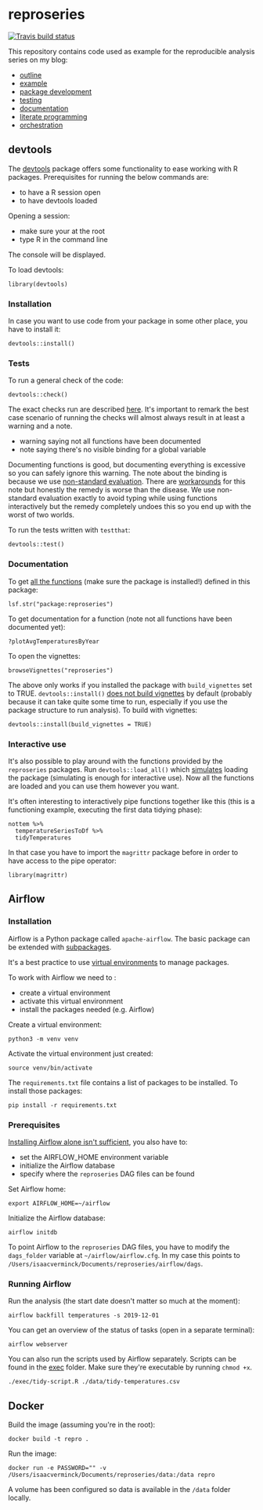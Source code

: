 # reproseries

<!-- badges: start -->
  [![Travis build status](https://travis-ci.org/IsaacVerm/reproseries.svg?branch=master)](https://travis-ci.org/IsaacVerm/reproseries)
  <!-- badges: end -->

This repository contains code used as example for the reproducible analysis series on my blog:

- [outline](https://isaacverm.github.io/posts/reproducible-analysis-outline/)
- [example](https://isaacverm.github.io/posts/reproducible-analysis-example/)
- [package development](https://isaacverm.github.io/posts/reproducible-analysis-package-dev/)
- [testing](https://isaacverm.github.io/posts/reproducible-analysis-testing/)
- [documentation](https://isaacverm.github.io/posts/reproducible-analysis-documentation/)
- [literate programming](https://isaacverm.github.io/posts/reproducible-analysis-literate-programming/)
- [orchestration](https://isaacverm.github.io/posts/reproducible-analysis-orchestration/)

## devtools

The [devtools](https://github.com/rstudio/cheatsheets/raw/master/package-development.pdf) package offers some functionality to ease working with R packages. Prerequisites for running the below commands are:

- to have a R session open
- to have devtools loaded

Opening a session:

- make sure your at the root
- type R in the command line

The console will be displayed.

To load devtools:

```
library(devtools)
```

### Installation

In case you want to use code from your package in some other place, you have to install it:

```
devtools::install()
```

### Tests

To run a general check of the code:

```
devtools::check()
```

The exact checks run are described [here](http://r-pkgs.had.co.nz/check.html). It's important to remark the best case scenario of running the checks will almost always result in at least a warning and a note.

- warning saying not all functions have been documented
- note saying there's no visible binding for a global variable

Documenting functions is good, but documenting everything is excessive so you can safely ignore this warning. The note about the binding is because we use [non-standard evaluation](http://adv-r.had.co.nz/Computing-on-the-language.html). There are [workarounds](https://www.r-bloggers.com/no-visible-binding-for-global-variable/) for this note but honestly the remedy is worse than the disease. We use non-standard evaluation exactly to avoid typing while using functions interactively but the remedy completely undoes this so you end up with the worst of two worlds.

To run the tests written with `testthat`:

```
devtools::test()
```

### Documentation

To get [all the functions](https://stackoverflow.com/questions/30392542/is-there-a-command-in-r-to-view-all-the-functions-present-in-a-package) (make sure the package is installed!) defined in this package:

```
lsf.str("package:reproseries")
```

To get documentation for a function (note not all functions have been documented yet):

```
?plotAvgTemperaturesByYear
```

To open the vignettes:

```
browseVignettes("reproseries")
```

The above only works if you installed the package with `build_vignettes` set to TRUE. `devtools::install()` [does not build vignettes](https://stackoverflow.com/questions/33614660/knitr-rmd-vignettes-do-not-appear-with-vignette) by default (probably because it can take quite some time to run, especially if you use the package structure to run analysis). To build with vignettes:

```
devtools::install(build_vignettes = TRUE)
```

### Interactive use

It's also possible to play around with the functions provided by the `reproseries` packages. Run `devtools::load_all()` which [simulates](https://www.r-project.org/nosvn/pandoc/devtools.html) loading the package (simulating is enough for interactive use). Now all the functions are loaded and you can use them however you want.

It's often interesting to interactively pipe functions together like this (this is a functioning example, executing the first data tidying phase):

```
nottem %>%
  temperatureSeriesToDf %>%
  tidyTemperatures
```

In that case you have to import the `magrittr` package before in order to have access to the pipe operator:

```
library(magrittr)
```

## Airflow

### Installation

Airflow is a Python package called `apache-airflow`. The basic package can be extended with [subpackages](https://airflow.apache.org/docs/stable/installation.html).

It's a best practice to use [virtual environments](https://docs.python.org/3/tutorial/venv.html) to manage packages.

To work with Airflow we need to :

- create a virtual environment
- activate this virtual environment
- install the packages needed (e.g. Airflow)

Create a virtual environment:

```
python3 -m venv venv
```

Activate the virtual environment just created:

```
source venv/bin/activate
```

The `requirements.txt` file contains a list of packages to be installed. To install those packages:

```
pip install -r requirements.txt
```

### Prerequisites

[Installing Airflow alone isn't sufficient](https://airflow.apache.org/docs/stable/start.html), you also have to:

- set the AIRFLOW_HOME environment variable
- initialize the Airflow database
- specify where the `reproseries` DAG files can be found

Set Airflow home:

```
export AIRFLOW_HOME=~/airflow
```

Initialize the Airflow database:

```
airflow initdb
```

To point Airflow to the `reproseries` DAG files, you have to modify the `dags_folder` variable at `~/airflow/airflow.cfg`. In my case this points to `/Users/isaacverminck/Documents/reproseries/airflow/dags`.

### Running Airflow

Run the analysis (the start date doesn't matter so much at the moment):

```
airflow backfill temperatures -s 2019-12-01
```

You can get an overview of the status of tasks (open in a separate terminal):

```
airflow webserver
```

You can also run the scripts used by Airflow separately. Scripts can be found in the [exec](http://r-pkgs.had.co.nz/misc.html) folder. Make sure they're executable by running `chmod +x`.

```
./exec/tidy-script.R ./data/tidy-temperatures.csv
```

## Docker

Build the image (assuming you're in the root):

```
docker build -t repro .
```

Run the image:

```
docker run -e PASSWORD="" -v /Users/isaacverminck/Documents/reproseries/data:/data repro
```

A volume has been configured so data is available in the `/data` folder locally.